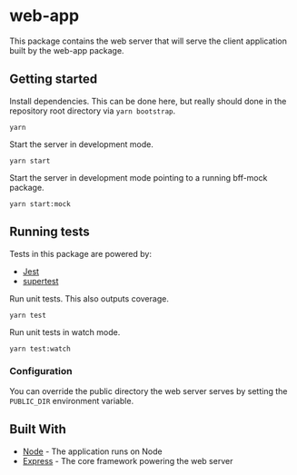# web-app

This package contains the web server that will serve the client application built by the web-app package.

## Getting started

Install dependencies. This can be done here, but really should done in the repository root directory via `yarn bootstrap`.

```
yarn
```

Start the server in development mode.

```
yarn start
```

Start the server in development mode pointing to a running bff-mock package.

```
yarn start:mock
```

## Running tests

Tests in this package are powered by:

* [Jest](https://facebook.github.io/jest/)
* [supertest](https://github.com/visionmedia/supertest/)

Run unit tests. This also outputs coverage.

```
yarn test
```

Run unit tests in watch mode.

```
yarn test:watch
```

### Configuration

You can override the public directory the web server serves by setting the `PUBLIC_DIR` environment variable.

## Built With

* [Node](https://nodejs.org/) - The application runs on Node
* [Express](https://expressjs.com/) - The core framework powering the web server
